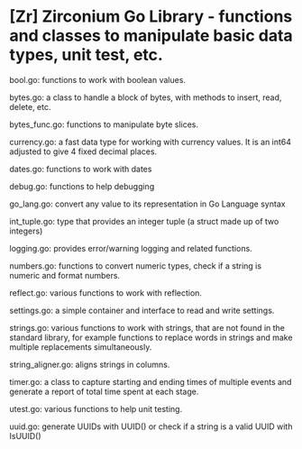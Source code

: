 # [Zr] Zirconium Go Library - functions and classes to manipulate basic data types, unit test, etc.

bool.go: functions to work with boolean values.

bytes.go: a class to handle a block of bytes, 
with methods to insert, read, delete, etc.

bytes_func.go: functions to
manipulate byte slices.

currency.go: a fast data type for working with 
currency values. It is an int64 adjusted to 
give 4 fixed decimal places.

dates.go: functions to work with dates

debug.go: functions to help debugging

go_lang.go: convert any value to its
representation in Go Language syntax 

int_tuple.go: type that provides an integer
tuple (a struct made up of two integers)

logging.go: provides error/warning
logging and related functions.

numbers.go: functions to convert numeric types,
check if a string is numeric and format numbers.

reflect.go: various functions to work with reflection.

settings.go: a simple container and
interface to read and write settings.

strings.go: various functions to work with strings,
that are not found in the standard library,
for example functions to replace words in strings
and make multiple replacements simultaneously.

string_aligner.go: aligns strings in columns.

timer.go: a class to capture starting and
ending times of multiple events and generate a
report of total time spent at each stage.

utest.go: various functions to help unit testing.

uuid.go: generate UUIDs with UUID() or check
if a string is a valid UUID with IsUUID()
